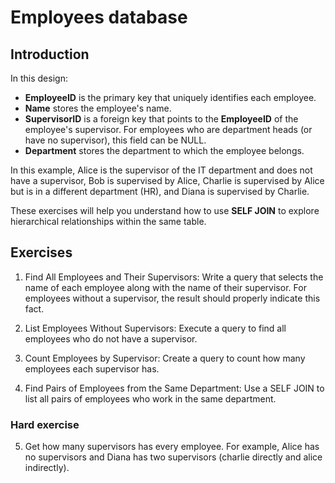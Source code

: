 # Employees database

## Introduction

In this design:

- **EmployeeID** is the primary key that uniquely identifies each employee.
- **Name** stores the employee's name.
- **SupervisorID** is a foreign key that points to the **EmployeeID** of the employee's supervisor. For employees who are department heads (or have no supervisor), this field can be NULL.
- **Department** stores the department to which the employee belongs.

In this example, Alice is the supervisor of the IT department and does not have a supervisor, Bob is supervised by Alice, Charlie is supervised by Alice but is in a different department (HR), and Diana is supervised by Charlie.

These exercises will help you understand how to use **SELF JOIN** to explore hierarchical relationships within the same table.

## Exercises

1. Find All Employees and Their Supervisors: Write a query that selects the name of each employee along with the name of their supervisor. For employees without a supervisor, the result should properly indicate this fact.

2. List Employees Without Supervisors: Execute a query to find all employees who do not have a supervisor.

3. Count Employees by Supervisor: Create a query to count how many employees each supervisor has.

4. Find Pairs of Employees from the Same Department: Use a SELF JOIN to list all pairs of employees who work in the same department.

### Hard exercise
5. Get how many supervisors has every employee. For example, Alice has no supervisors and Diana has two supervisors (charlie directly and alice indirectly).
